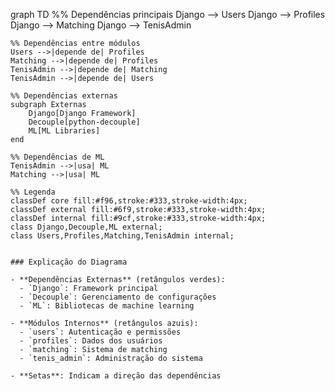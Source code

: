 graph TD
    %% Dependências principais
    Django --> Users
    Django --> Profiles
    Django --> Matching
    Django --> TenisAdmin
    
    %% Dependências entre módulos
    Users -->|depende de| Profiles
    Matching -->|depende de| Profiles
    TenisAdmin -->|depende de| Matching
    TenisAdmin -->|depende de| Users
    
    %% Dependências externas
    subgraph Externas
        Django[Django Framework]
        Decouple[python-decouple]
        ML[ML Libraries]
    end
    
    %% Dependências de ML
    TenisAdmin -->|usa| ML
    Matching -->|usa| ML
    
    %% Legenda
    classDef core fill:#f96,stroke:#333,stroke-width:4px;
    classDef external fill:#6f9,stroke:#333,stroke-width:4px;
    classDef internal fill:#9cf,stroke:#333,stroke-width:4px;
    class Django,Decouple,ML external;
    class Users,Profiles,Matching,TenisAdmin internal;
```

### Explicação do Diagrama

- **Dependências Externas** (retângulos verdes):
  - `Django`: Framework principal
  - `Decouple`: Gerenciamento de configurações
  - `ML`: Bibliotecas de machine learning

- **Módulos Internos** (retângulos azuis):
  - `users`: Autenticação e permissões
  - `profiles`: Dados dos usuários
  - `matching`: Sistema de matching
  - `tenis_admin`: Administração do sistema

- **Setas**: Indicam a direção das dependências
